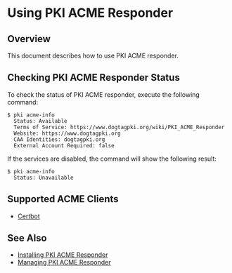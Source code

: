 Using PKI ACME Responder
========================

## Overview

This document describes how to use PKI ACME responder.

## Checking PKI ACME Responder Status

To check the status of PKI ACME responder, execute the following command:

```
$ pki acme-info
  Status: Available
  Terms of Service: https://www.dogtagpki.org/wiki/PKI_ACME_Responder
  Website: https://www.dogtagpki.org
  CAA Identities: dogtagpki.org
  External Account Required: false
```

If the services are disabled, the command will show the following result:

```
$ pki acme-info
  Status: Unavailable
```

## Supported ACME Clients

* [Certbot](Using_PKI_ACME_Responder_with_Certbot.md)

## See Also

* [Installing PKI ACME Responder](../../installation/acme/Installing_PKI_ACME_Responder.md)
* [Managing PKI ACME Responder](../../admin/acme/Managing_PKI_ACME_Responder.md)
